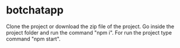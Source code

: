 # botchatapp
Clone the project or download the zip file of the project.
Go inside the project folder and run the command "npm i".
For run the project type command "npm start".
